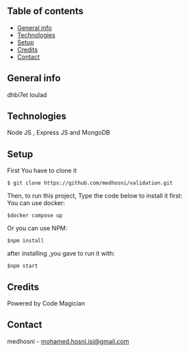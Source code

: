## Table of contents
* [General info](#general-info)
* [Technologies](#technologies)
* [Setup](#setup)
* [Credits](#credits)
* [Contact](#contact)

## General info

dhbi7et loulad

## Technologies
Node JS ,
Express JS and MongoDB

## Setup

First You have to clone it
```
$ git clone https://github.com/medhosni/validation.git
```
Then, to run this project, Type the code below to install it first:<br>
You can use docker:
```
$docker compose up
```
Or you can use NPM:
```
$npm install
```
after installing ,you gave to run it with:
```
$npm start
```

## Credits
Powered by Code Magician
## Contact

medhosni - mohamed.hosni.isi@gmail.com